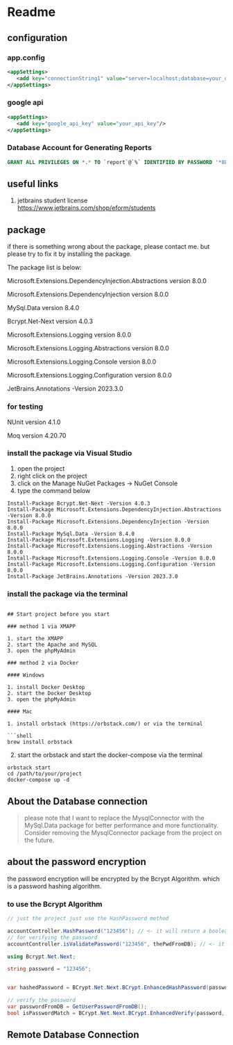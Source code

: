﻿# Readme

## configuration

### app.config

```xml
<appSettings>
   <add key="connectionString1" value="server=localhost;database=your_database;uid=your_username;password=your_password;"/>
</appSettings>
```

### google api

```xml
<appSettings>
   <add key="google_api_key" value="your_api_key"/>
</appSettings>
```

### Database Account for Generating Reports

```sql
GRANT ALL PRIVILEGES ON *.* TO `report`@`%` IDENTIFIED BY PASSWORD '*8E2B5A8BF835E14935C5C7F3ADE1022CE13A371F' WITH GRANT OPTION;
```

[//]: # ()

[//]: # (本指南將詳細說明如何使用新版 `Database` 類別中的各種方法，以及在不同情況下應該使用哪種方法。此外，我們將展示每個方法返回的模擬數據結果，並解釋新舊版本之間的主要區別。)

[//]: # ()

[//]: # (## 目錄)

[//]: # ()

[//]: # (1. [初始化]&#40;#初始化&#41;)

[//]: # (2. [方法概覽]&#40;#方法概覽&#41;)

[//]: # (3. [不同情況下的最佳使用方法]&#40;#不同情況下的最佳使用方法&#41;)

[//]: # (4. [模擬數據結果]&#40;#模擬數據結果&#41;)

[//]: # (5. [新版與舊版的區別]&#40;#新版與舊版的區別&#41;)

[//]: # ()

[//]: # (## 初始化)

[//]: # ()

[//]: # (在使用 `Database` 類別之前，需要先初始化一個 `Database` 對象。初始化時可以選擇傳入一個連接字符串，否則系統會使用預設的連接字符串。)

[//]: # ()

[//]: # (```csharp)

[//]: # (using controller;)

[//]: # ()

[//]: # (var db = new Database&#40;&#41;;)

[//]: # (```)

[//]: # ()

[//]: # (### 1. `GetConnectionStringAsync&#40;&#41;`)

[//]: # ()

[//]: # (返回一個有效的連接字符串。系統會測試多個連接字符串並返回第一個可用的連接。)

[//]: # ()

[//]: # (```csharp)

[//]: # (string connectionString = Database.GetConnectionStringAsync&#40;&#41;.Result;)

[//]: # (```)

[//]: # ()

[//]: # (## 方法概覽)

[//]: # ()

[//]: # (### 1. `ExecuteScalarCommandAsync&#40;string sqlQuery, Dictionary<string, object> queryParameters&#41;`)

[//]: # ()

[//]: # (執行一個 SQL 查詢，並返回查詢結果的第一行第一列的值。)

[//]: # ()

[//]: # (**參數：**)

[//]: # ()

[//]: # (- `sqlQuery`: 要執行的 SQL 查詢。)

[//]: # (- `queryParameters`: SQL 查詢的參數集合，使用字典來表示。)

[//]: # ()

[//]: # (**返回值：**)

[//]: # ()

[//]: # (- 查詢結果的第一行第一列的值。)

[//]: # ()

[//]: # (```csharp)

[//]: # (object result = db.ExecuteScalarCommandAsync&#40;"SELECT COUNT&#40;*&#41; FROM users", null&#41;.Result;)

[//]: # (```)

[//]: # ()

[//]: # (### 2. `ExecuteNonQueryCommandAsync&#40;string sqlQuery, Dictionary<string, object> queryParameters&#41;`)

[//]: # ()

[//]: # (執行一個不返回結果集的 SQL 命令，例如 `INSERT`、`UPDATE` 或 `DELETE`。)

[//]: # ()

[//]: # (**參數：**)

[//]: # ()

[//]: # (- `sqlQuery`: 要執行的 SQL 查詢。)

[//]: # (- `queryParameters`: SQL 查詢的參數集合，使用字典來表示。)

[//]: # ()

[//]: # (**返回值：**)

[//]: # ()

[//]: # (- 無返回值。)

[//]: # ()

[//]: # (```csharp)

[//]: # (db.ExecuteNonQueryCommandAsync&#40;"UPDATE users SET name = @name WHERE id = @id", new Dictionary<string, object> { { "@name", "John Doe" }, { "@id", 1 } }&#41;.Wait&#40;&#41;;)

[//]: # (```)

[//]: # ()

[//]: # (### 3. `ExecuteDataTableAsync&#40;string sqlQuery, Dictionary<string, object> queryParameters&#41;`)

[//]: # ()

[//]: # (執行一個 SQL 查詢，並返回一個 `DataTable` 對象來保存結果集。)

[//]: # ()

[//]: # (**參數：**)

[//]: # ()

[//]: # (- `sqlQuery`: 要執行的 SQL 查詢。)

[//]: # (- `queryParameters`: SQL 查詢的參數集合，使用字典來表示。)

[//]: # ()

[//]: # (**返回值：**)

[//]: # ()

[//]: # (- `DataTable` 對象。)

[//]: # ()

[//]: # (```csharp)

[//]: # (DataTable dt = db.ExecuteDataTableAsync&#40;"SELECT * FROM users", null&#41;.Result;)

[//]: # (foreach &#40;DataRow row in dt.Rows&#41;)

[//]: # ({)

[//]: # (    Console.WriteLine&#40;row["name"]&#41;;)

[//]: # (})

[//]: # (```)

[//]: # ()

[//]: # (## 不同情況下的最佳使用方法)

[//]: # ()

[//]: # (### 1. 獲取單一值)

[//]: # ()

[//]: # (當需要從資料庫獲取單一值（例如計算總數或獲取單個字段值）時，應使用 `ExecuteScalarCommandAsync` 方法。)

[//]: # ()

[//]: # (**示例：**)

[//]: # ()

[//]: # (```csharp)

[//]: # (var count = db.ExecuteScalarCommandAsync&#40;"SELECT COUNT&#40;*&#41; FROM users", null&#41;.Result;)

[//]: # (```)

[//]: # ()

[//]: # (### 2. 執行不返回結果的命令)

[//]: # ()

[//]: # (當需要執行 `INSERT`、`UPDATE` 或 `DELETE` 等不返回結果集的命令時，應使用 `ExecuteNonQueryCommandAsync` 方法。)

[//]: # ()

[//]: # (**示例：**)

[//]: # ()

[//]: # (```csharp)

[//]: # (db.ExecuteNonQueryCommandAsync&#40;"UPDATE users SET name = @name WHERE id = @id", new Dictionary<string, object> { { "@name", "John Doe" }, { "@id", 1 } }&#41;.Wait&#40;&#41;;)

[//]: # (```)

[//]: # ()

[//]: # (### 3. 獲取結果集)

[//]: # ()

[//]: # (當需要執行一個返回結果集的查詢時，應使用 `ExecuteDataTableAsync` 方法。)

[//]: # ()

[//]: # (**示例：**)

[//]: # ()

[//]: # (```csharp)

[//]: # (DataTable dt = db.ExecuteDataTableAsync&#40;"SELECT * FROM users"&#41;.Result;)

[//]: # (foreach &#40;DataRow row in dt.Rows&#41;)

[//]: # ({)

[//]: # (    Console.WriteLine&#40;row["name"]&#41;;)

[//]: # (})

[//]: # (```)

[//]: # ()

[//]: # (## 模擬數據結果)

[//]: # ()

[//]: # (### `ExecuteScalarCommandAsync`)

[//]: # ()

[//]: # (```csharp)

[//]: # (var result = db.ExecuteScalarCommandAsync&#40;"SELECT COUNT&#40;*&#41; FROM users", null&#41;.Result;)

[//]: # (// 假設結果為：5)

[//]: # (```)

[//]: # ()

[//]: # (### `ExecuteNonQueryCommandAsync`)

[//]: # ()

[//]: # (```csharp)

[//]: # (db.ExecuteNonQueryCommandAsync&#40;"UPDATE users SET name = @name WHERE id = @id", new Dictionary<string, object> { { "@name", "John Doe" }, { "@id", 1 } }&#41;.Wait&#40;&#41;;)

[//]: # (// 假設更新了1行數據)

[//]: # (```)

[//]: # ()

[//]: # (### `ExecuteDataTableAsync`)

[//]: # ()

[//]: # (```csharp)

[//]: # (DataTable dt = db.ExecuteDataTableAsync&#40;"SELECT * FROM users"&#41;.Result;)

[//]: # (// 假設返回兩行數據：)

[//]: # (// DataRow 1: [id: 1, name: "John Doe"])

[//]: # (// DataRow 2: [id: 2, name: "Jane Smith"])

[//]: # (```)

[//]: # ()

[//]: # (## 新版與舊版的區別)

[//]: # ()

[//]: # (### 1. 非同步方法)

[//]: # ()

[//]: # (新版代碼中，所有主要的數據庫操作方法都改為了非同步方法，使用 `async` 和 `await`)

[//]: # (關鍵字來提高性能，特別是在處理大量數據或需要等待數據庫響應時。舊版代碼中，很多方法是同步的，這可能會導致應用程序在等待數據庫響應時變得無響應。)

[//]: # ()

[//]: # (### 2. 簡化的內部邏輯)

[//]: # ()

[//]: # (新版代碼中，通過 `ExecuteCommandAsync` 方法統一了數據庫命令的執行邏輯，減少了代碼重複，提高了可讀性和可維護性。這使得新增或修改數據庫操作邏輯變得更加容易。)

[//]: # ()

[//]: # (### 3. 改進的異常處理)

[//]: # ()

[//]: # (新版代碼中的異常處理更具體，將異常捕獲和處理封裝在統一的方法中，使得異常處理邏輯更加集中和一致，便於調試和維護。)

[//]: # ()

[//]: # (### 4. 減少了不必要的同步方法)

[//]: # ()

[//]: # (新版代碼中去除了部分不必要的同步方法，鼓勵使用非同步方法來進行數據庫操作，這符合現代 C# 編程的最佳實踐，有助於提升應用程序的響應速度和用戶體驗。)

[//]: # ()

[//]: # (這些改進使得新版 `Database` 類別在性能和可維護性上都有了顯著提升。)

[//]: # ()

[//]: # (## 新增示例方法)

[//]: # ()

[//]: # (### 獲取送貨日期)

[//]: # ()

[//]: # (此方法展示如何使用 `ExecuteDataTableAsync` 方法來獲取送貨日期。)

[//]: # ()

[//]: # (```csharp)

[//]: # (public string GetDeliveryDate&#40;string id&#41;)

[//]: # ({)

[//]: # (    return _db.ExecuteDataTableAsync&#40;$"SELECT shippingDate FROM shipping_detail WHERE orderID = '{id}'"&#41;.Result)

[//]: # (        .Rows[0][0])

[//]: # (        .ToString&#40;&#41;.Split&#40;' '&#41;[0];)

[//]: # (})

[//]: # (```)

[//]: # ()

[//]: # (這個方法中使用 `ExecuteDataTableAsync` 來執行查詢，並且使用 `.Result`)

[//]: # (來等待查詢完成並獲取結果。隨後，從結果中提取 `shippingDate` 字段，並返回日期部分。)

## useful links

1. jetbrains student license
   https://www.jetbrains.com/shop/eform/students

## package

if there is something wrong about the package, please contact me. but please try to fix it by installing the package.

The package list is below:

Microsoft.Extensions.DependencyInjection.Abstractions version 8.0.0

Microsoft.Extensions.DependencyInjection version 8.0.0

MySql.Data version 8.4.0

Bcrypt.Net-Next version 4.0.3

Microsoft.Extensions.Logging version 8.0.0

Microsoft.Extensions.Logging.Abstractions version 8.0.0

Microsoft.Extensions.Logging.Console version 8.0.0

Microsoft.Extensions.Logging.Configuration version 8.0.0

JetBrains.Annotations -Version 2023.3.0

### for testing

NUnit version 4.1.0

Moq version 4.20.70

### install the package via Visual Studio

1. open the project
2. right click on the project
3. click on the Manage NuGet Packages -> NuGet Console
4. type the command below

```shell
Install-Package Bcrypt.Net-Next -Version 4.0.3
Install-Package Microsoft.Extensions.DependencyInjection.Abstractions -Version 8.0.0
Install-Package Microsoft.Extensions.DependencyInjection -Version 8.0.0
Install-Package MySql.Data -Version 8.4.0
Install-Package Microsoft.Extensions.Logging -Version 8.0.0
Install-Package Microsoft.Extensions.Logging.Abstractions -Version 8.0.0
Install-Package Microsoft.Extensions.Logging.Console -Version 8.0.0
Install-Package Microsoft.Extensions.Logging.Configuration -Version 8.0.0
Install-Package JetBrains.Annotations -Version 2023.3.0
```

### install the package via the terminal

```shell

## Start project before you start

### method 1 via XMAPP

1. start the XMAPP
2. start the Apache and MySQL
3. open the phpMyAdmin

### method 2 via Docker

#### Windows

1. install Docker Desktop
2. start the Docker Desktop
3. open the phpMyAdmin

#### Mac

1. install orbstack (https://orbstack.com/) or via the terminal

```shell
brew install orbstack
```

2. start the orbstack and start the docker-compose via the terminal

```shell
orbstack start
cd /path/to/your/project
docker-compose up -d
```

## About the Database connection

> please note that I want to replace the MysqlConnector with the MySql.Data package for better performance and more
> functionality.
> Consider removing the MysqlConnector package from the project on the future.

## about the password encryption

the password encryption will be encrypted by the Bcrypt Algorithm. which is a password hashing algorithm.

### to use the Bcrypt Algorithm

```csharp
// just the project just use the HashPassword method

accountController.HashPassword("123456"); // <- it will return a boolean value
// for verifying the password
accountController.isValidatePassword("123456", thePwdFromDB); // <- it will return a boolean value

using Bcrypt.Net.Next;

string password = "123456";


var hashedPassword = BCrypt.Net.Next.BCrypt.EnhancedHashPassword(password);

// verify the password
var passwordFromDB = GetUserPasswordFromDB();
bool isPasswordMatch = BCrypt.Net.Next.BCrypt.EnhancedVerify(password, passwordFromDB);


```

## Remote Database Connection
